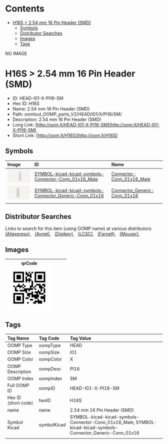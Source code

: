 



Contents
========

* [H16S > 2.54 mm 16 Pin Header (SMD)](#h16s--254-mm-16-pin-header-smd)
	* [Symbols](#symbols)
	* [Distributor Searches](#distributor-searches)
	* [Images](#images)
	* [Tags](#tags)
  
NO IMAGE  
# H16S > 2.54 mm 16 Pin Header (SMD)

- ID: HEAD-I01-X-PI16-SM
- Hex ID: H16S
- Name: 2.54 mm 16 Pin Header (SMD)
- Path: oomlout_OOMP_parts_V2/HEAD/I01/X/PI16/SM/
- Description: 2.54 mm 16 Pin Header (SMD)
- Long Link: [http://oom.lt/HEAD-I01-X-PI16-SM](http://oom.lt/HEAD-I01-X-PI16-SM)
- Short Link: [http://oom.lt/H16S](http://oom.lt/H16S)

## Symbols
  

|Image|ID|Name|
| :--- | :--- | :--- |
|[![](https://raw.githubusercontent.com/oomlout/oomlout_OOMP_eda_V2/main/SYMBOL/kicad/kicad-symbols/Connector/Conn_01x16_Male/image_140.png)](https://github.com/oomlout/oomlout_OOMP_eda_V2/tree/main/SYMBOL/kicad/kicad-symbols/Connector/Conn_01x16_Male/)|[SYMBOL-kicad-kicad-symbols-Connector-Conn_01x16_Male](https://github.com/oomlout/oomlout_OOMP_eda_V2/tree/main/SYMBOL/kicad/kicad-symbols/Connector/Conn_01x16_Male/)|[Connector : Conn_01x16_Male](https://github.com/oomlout/oomlout_OOMP_eda_V2/tree/main/SYMBOL/kicad/kicad-symbols/Connector/Conn_01x16_Male/)|
|[![](https://raw.githubusercontent.com/oomlout/oomlout_OOMP_eda_V2/main/SYMBOL/kicad/kicad-symbols/Connector_Generic/Conn_01x16/image_140.png)](https://github.com/oomlout/oomlout_OOMP_eda_V2/tree/main/SYMBOL/kicad/kicad-symbols/Connector_Generic/Conn_01x16/)|[SYMBOL-kicad-kicad-symbols-Connector_Generic-Conn_01x16](https://github.com/oomlout/oomlout_OOMP_eda_V2/tree/main/SYMBOL/kicad/kicad-symbols/Connector_Generic/Conn_01x16/)|[Connector_Generic : Conn_01x16](https://github.com/oomlout/oomlout_OOMP_eda_V2/tree/main/SYMBOL/kicad/kicad-symbols/Connector_Generic/Conn_01x16/)|
||||

## Distributor Searches
  
Links to search for this item (using OOMP name) at various distributors  
[(Aliexpress) ](https://www.aliexpress.com/wholesale?SearchText=11172.54+mm+16+Pin+Header+SMD)&nbsp;&nbsp;&nbsp;[(Avnet) ](https://www.avnet.com/shop/us/search/2.54+mm+16+Pin+Header+SMD)&nbsp;&nbsp;&nbsp;[(Digikey) ](https://www.digikey.co.uk/en/products/result?s=2.54+mm+16+Pin+Header+SMD)&nbsp;&nbsp;&nbsp;[(LCSC) ](https://www.lcsc.com/search?q=2.54+mm+16+Pin+Header+SMD)&nbsp;&nbsp;&nbsp;[(Farnell) ](https://uk.farnell.com/search?st=2.54+mm+16+Pin+Header+SMD)&nbsp;&nbsp;&nbsp;[(Mouser) ](https://www.mouser.com/c/?q=2.54+mm+16+Pin+Header+SMD)&nbsp;&nbsp;&nbsp;
## Images
  

|qrCode<br>[![](https://raw.githubusercontent.com/oomlout/oomlout_OOMP_parts_V2/main/HEAD/I01/X/PI16/SM/qrCode_140.png)](https://github.com/oomlout/oomlout_OOMP_parts_V2/tree/main/HEAD/I01/X/PI16/SM/qrCode.png)||||
| :---: | :---: | :---: | :---: |

## Tags
  

|Tag Name|Tag Code|Tag Value|
| :--- | :--- | :--- |
|OOMP Type|oompType|HEAD|
|OOMP Size|oompSize|I01|
|OOMP Color|oompColor|X|
|OOMP Description|oompDesc|PI16|
|OOMP Index|oompIndex|SM|
|Full OOMP ID|oompID|HEAD-I01-X-PI16-SM|
|Hex ID (short code)|hexID|H16S|
|name|name|2.54 mm 16 Pin Header (SMD)|
|Symbol Kicad|symbolKicad|SYMBOL-kicad-kicad-symbols-Connector-Conn_01x16_Male, SYMBOL-kicad-kicad-symbols-Connector_Generic-Conn_01x16|
||||
